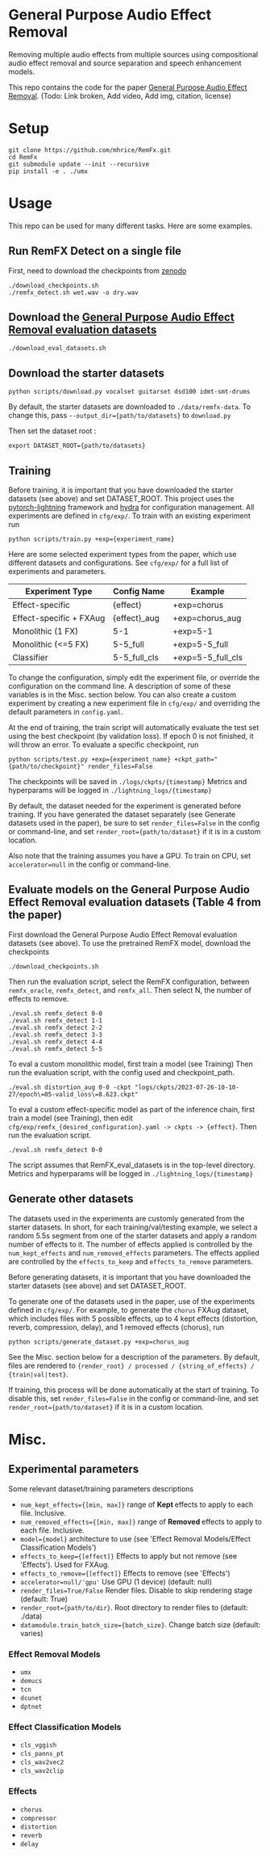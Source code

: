 # General Purpose Audio Effect Removal
Removing multiple audio effects from multiple sources using compositional audio effect removal and source separation and speech enhancement models.

This repo contains the code for the paper [General Purpose Audio Effect Removal](https://arxiv.org/abs/2110.00484). (Todo: Link broken, Add video, Add img, citation, license)


# Setup
```
git clone https://github.com/mhrice/RemFx.git
cd RemFx
git submodule update --init --recursive
pip install -e . ./umx
```
# Usage
This repo can be used for many different tasks. Here are some examples.
## Run RemFX Detect on a single file
First, need to download the checkpoints from [zenodo](https://zenodo.org/record/8179396)
```
./download_checkpoints.sh
./remfx_detect.sh wet.wav -o dry.wav
```
## Download the [General Purpose Audio Effect Removal evaluation datasets](https://zenodo.org/record/8187288)
```
./download_eval_datasets.sh
```

## Download the starter datasets
```
python scripts/download.py vocalset guitarset dsd100 idmt-smt-drums
```
By default, the starter datasets are downloaded to `./data/remfx-data`. To change this, pass `--output_dir={path/to/datasets}` to `download.py`

Then set the dataset root :
```
export DATASET_ROOT={path/to/datasets}
```

## Training
Before training, it is important that you have downloaded the starter datasets (see above) and set DATASET_ROOT.
This project uses the [pytorch-lightning](https://www.pytorchlightning.ai/index.html) framework and [hydra](https://hydra.cc/) for configuration management. All experiments are defined in `cfg/exp/`. To train with an existing experiment run
```
python scripts/train.py +exp={experiment_name}
```

Here are some selected experiment types from the paper, which use different datasets and configurations. See `cfg/exp/` for a full list of experiments and parameters.

| Experiment Type         | Config Name  | Example           |
| ----------------------- | ------------ | ----------------- |
| Effect-specific         | {effect}     | +exp=chorus       |
| Effect-specific + FXAug | {effect}_aug | +exp=chorus_aug   |
| Monolithic (1 FX)       | 5-1          | +exp=5-1          |
| Monolithic (<=5 FX)     | 5-5_full     | +exp=5-5_full     |
| Classifier              | 5-5_full_cls | +exp=5-5_full_cls |

To change the configuration, simply edit the experiment file, or override the configuration on the command line. A description of some of these variables is in the Misc. section below.
You can also create a custom experiment by creating a new experiment file in `cfg/exp/` and overriding the default parameters in `config.yaml`.

At the end of training, the train script will automatically evaluate the test set using the best checkpoint (by validation loss). If epoch 0 is not finished, it will throw an error. To evaluate a specific checkpoint, run

```
python scripts/test.py +exp={experiment_name} +ckpt_path="{path/to/checkpoint}" render_files=False
```

The checkpoints will be saved in `./logs/ckpts/{timestamp}`
Metrics and hyperparams will be logged in `./lightning_logs/{timestamp}`

By default, the dataset needed for the experiment is generated before training.
If you have generated the dataset separately (see Generate datasets used in the paper), be sure to set `render_files=False` in the config or command-line, and set `render_root={path/to/dataset}` if it is in a custom location.

Also note that the training assumes you have a GPU. To train on CPU, set `accelerator=null` in the config or command-line.

## Evaluate models on the General Purpose Audio Effect Removal evaluation datasets (Table 4 from the paper)
First download the General Purpose Audio Effect Removal evaluation datasets (see above).
To use the pretrained RemFX model, download the checkpoints
```
./download_checkpoints.sh
```
Then run the evaluation script, select the RemFX configuration, between `remfx_oracle`, `remfx_detect`, and `remfx_all`. Then select N, the number of effects to remove.
```
./eval.sh remfx_detect 0-0
./eval.sh remfx_detect 1-1
./eval.sh remfx_detect 2-2
./eval.sh remfx_detect 3-3
./eval.sh remfx_detect 4-4
./eval.sh remfx_detect 5-5

```
To eval a custom monolithic model, first train a model (see Training)
Then run the evaluation script, with the config used and checkpoint_path.
```
./eval.sh distortion_aug 0-0 -ckpt "logs/ckpts/2023-07-26-10-10-27/epoch\=05-valid_loss\=8.623.ckpt"
```

To eval a custom effect-specific model as part of the inference chain, first train a model (see Training), then edit `cfg/exp/remfx_{desired_configuration}.yaml -> ckpts -> {effect}`.
Then run the evaluation script.
```
./eval.sh remfx_detect 0-0
```

The script assumes that RemFX_eval_datasets is in the top-level directory.
Metrics and hyperparams will be logged in `./lightning_logs/{timestamp}`

## Generate other datasets
The datasets used in the experiments are customly generated from the starter datasets. In short, for each training/val/testing example, we select a random 5.5s segment from one of the starter datasets and apply a random number of effects to it. The number of effects applied is controlled by the `num_kept_effects` and `num_removed_effects` parameters. The effects applied are controlled by the `effects_to_keep` and `effects_to_remove` parameters.

Before generating datasets, it is important that you have downloaded the starter datasets (see above) and set DATASET_ROOT.

To generate one of the datasets used in the paper, use of the experiments defined in `cfg/exp/`.
For example, to generate the `chorus` FXAug dataset, which includes files with 5 possible effects, up to 4 kept effects (distortion, reverb, compression, delay), and 1 removed effects (chorus), run
```
python scripts/generate_dataset.py +exp=chorus_aug
```

See the Misc. section below for a description of the parameters.
By default, files are rendered to `{render_root} / processed / {string_of_effects} / {train|val|test}`.

If training, this process will be done automatically at the start of training. To disable this, set `render_files=False` in the config or command-line, and set `render_root={path/to/dataset}` if it is in a custom location.

# Misc.
## Experimental parameters
Some relevant dataset/training parameters descriptions
- `num_kept_effects={[min, max]}` range of <b> Kept </b> effects to apply to each file. Inclusive.
- `num_removed_effects={[min, max]}` range of <b> Removed </b> effects to apply to each file. Inclusive.
- `model={model}` architecture to use (see 'Effect Removal Models/Effect Classification Models')
- `effects_to_keep={[effect]}` Effects to apply but not remove (see 'Effects'). Used for FXAug.
- `effects_to_remove={[effect]}` Effects to remove (see 'Effects')
- `accelerator=null/'gpu'` Use GPU (1 device) (default: null)
- `render_files=True/False` Render files. Disable to skip rendering stage (default: True)
- `render_root={path/to/dir}`. Root directory to render files to (default: ./data)
- `datamodule.train_batch_size={batch_size}`. Change batch size (default: varies)

### Effect Removal Models
- `umx`
- `demucs`
- `tcn`
- `dcunet`
- `dptnet`

### Effect Classification Models
- `cls_vggish`
- `cls_panns_pt`
- `cls_wav2vec2`
- `cls_wav2clip`

### Effects
- `chorus`
- `compressor`
- `distortion`
- `reverb`
- `delay`

<!-- # DO WE NEED THIS?
## Evaluate RemFXwith a custom directory
Assumes directory is structured as
- root
    - clean
        - file1.wav
        - file2.wav
        - file3.wav
    - effected
        - file1.wav
        - file2.wav
        - file3.wav

First set the dataset root:
```
export DATASET_ROOT={path/to/datasets}
```

Then run
```
python scripts/chain_inference.py +exp=chain_inference_custom
``` -->
